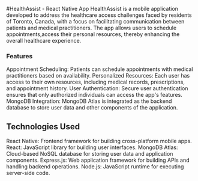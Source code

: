 #HealthAssist - React Native App
HealthAssist is a mobile application developed to address the healthcare access challenges faced by residents of Toronto, Canada, with a focus on facilitating communication between patients and medical practitioners. The app allows users to schedule appointments,access their personal resources, thereby enhancing the overall healthcare experience.

### Features
Appointment Scheduling: Patients can schedule appointments with medical practitioners based on availability.
Personalized Resources: Each user has access to their own resources, including medical records, prescriptions, and appointment history.
User Authentication: Secure user authentication ensures that only authorized individuals can access the app's features.
MongoDB Integration: MongoDB Atlas is integrated as the backend database to store user data and other components of the application.
## Technologies Used
React Native: Frontend framework for building cross-platform mobile apps.
React: JavaScript library for building user interfaces.
MongoDB Atlas: Cloud-based NoSQL database for storing user data and application components.
Express.js: Web application framework for building APIs and handling backend operations.
Node.js: JavaScript runtime for executing server-side code.

